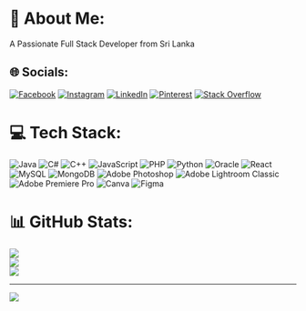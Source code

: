 # 💫 About Me:
A Passionate Full Stack Developer from Sri Lanka


## 🌐 Socials:
[![Facebook](https://img.shields.io/badge/Facebook-%231877F2.svg?logo=Facebook&logoColor=white)](https://facebook.com/chamith.kavinda.357) [![Instagram](https://img.shields.io/badge/Instagram-%23E4405F.svg?logo=Instagram&logoColor=white)](https://instagram.com/_chamith_kavinda_13) [![LinkedIn](https://img.shields.io/badge/LinkedIn-%230077B5.svg?logo=linkedin&logoColor=white)](https://linkedin.com/in/chamith-kavinda-880330282) [![Pinterest](https://img.shields.io/badge/Pinterest-%23E60023.svg?logo=Pinterest&logoColor=white)](https://pinterest.com/chamith13kavinda) [![Stack Overflow](https://img.shields.io/badge/-Stackoverflow-FE7A16?logo=stack-overflow&logoColor=white)](https://stackoverflow.com/users/23112578) 

# 💻 Tech Stack:
![Java](https://img.shields.io/badge/java-%23ED8B00.svg?style=plastic&logo=openjdk&logoColor=white) ![C#](https://img.shields.io/badge/c%23-%23239120.svg?style=plastic&logo=csharp&logoColor=white) ![C++](https://img.shields.io/badge/c++-%2300599C.svg?style=plastic&logo=c%2B%2B&logoColor=white) ![JavaScript](https://img.shields.io/badge/javascript-%23323330.svg?style=plastic&logo=javascript&logoColor=%23F7DF1E) ![PHP](https://img.shields.io/badge/php-%23777BB4.svg?style=plastic&logo=php&logoColor=white) ![Python](https://img.shields.io/badge/python-3670A0?style=plastic&logo=python&logoColor=ffdd54) ![Oracle](https://img.shields.io/badge/Oracle-F80000?style=plastic&logo=oracle&logoColor=white) ![React](https://img.shields.io/badge/react-%2320232a.svg?style=plastic&logo=react&logoColor=%2361DAFB) ![MySQL](https://img.shields.io/badge/mysql-%2300000f.svg?style=plastic&logo=mysql&logoColor=white) ![MongoDB](https://img.shields.io/badge/MongoDB-%234ea94b.svg?style=plastic&logo=mongodb&logoColor=white) ![Adobe Photoshop](https://img.shields.io/badge/adobe%20photoshop-%2331A8FF.svg?style=plastic&logo=adobe%20photoshop&logoColor=white) ![Adobe Lightroom Classic](https://img.shields.io/badge/Adobe%20Lightroom%20Classic-31A8FF.svg?style=plastic&logo=Adobe%20Lightroom%20Classic&logoColor=white) ![Adobe Premiere Pro](https://img.shields.io/badge/Adobe%20Premiere%20Pro-9999FF.svg?style=plastic&logo=Adobe%20Premiere%20Pro&logoColor=white) ![Canva](https://img.shields.io/badge/Canva-%2300C4CC.svg?style=plastic&logo=Canva&logoColor=white) ![Figma](https://img.shields.io/badge/figma-%23F24E1E.svg?style=plastic&logo=figma&logoColor=white)
# 📊 GitHub Stats:
![](https://github-readme-stats.vercel.app/api?username=chamithKavinda&theme=nord&hide_border=false&include_all_commits=false&count_private=false)<br/>
![](https://github-readme-streak-stats.herokuapp.com/?user=chamithKavinda&theme=nord&hide_border=false)<br/>
![](https://github-readme-stats.vercel.app/api/top-langs/?username=chamithKavinda&theme=nord&hide_border=false&include_all_commits=false&count_private=false&layout=compact)

---
[![](https://visitcount.itsvg.in/api?id=chamithKavinda&icon=0&color=1)](https://visitcount.itsvg.in)

<!-- Proudly created with GPRM ( https://gprm.itsvg.in ) -->

